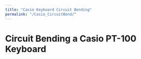 ```yaml
---
title: "Casio Keyboard Circuit Bending"
permalink: "/Casio_CircuitBend/"
---
```


# Circuit Bending a Casio PT-100 Keyboard

